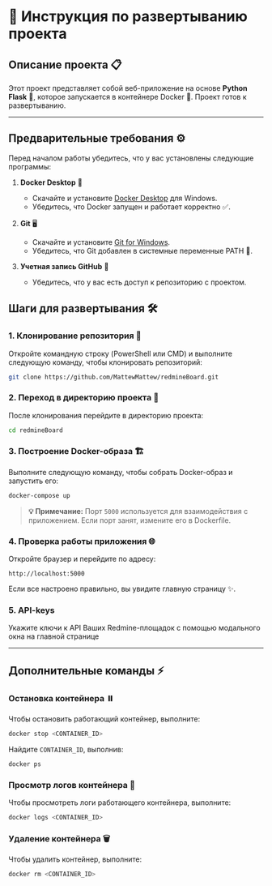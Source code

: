 
# 🚀 Инструкция по развертыванию проекта

## Описание проекта 📋
Этот проект представляет собой веб-приложение на основе **Python Flask** 🐍, которое запускается в контейнере Docker 🐳. Проект  готов к развертыванию.

---

## Предварительные требования ⚙️

Перед началом работы убедитесь, что у вас установлены следующие программы:

1. **Docker Desktop** 🐳  
   - Скачайте и установите [Docker Desktop](https://www.docker.com) для Windows.
   - Убедитесь, что Docker запущен и работает корректно ✅.

2. **Git** 🖥️  
   - Скачайте и установите [Git for Windows](https://git-scm.com/download/win).
   - Убедитесь, что Git добавлен в системные переменные PATH 🔧.

3. **Учетная запись GitHub** 🌟  
   - Убедитесь, что у вас есть доступ к репозиторию с проектом.

## Шаги для развертывания 🛠️

### 1. Клонирование репозитория 📂
Откройте командную строку (PowerShell или CMD) и выполните следующую команду, чтобы клонировать репозиторий:

```bash
git clone https://github.com/MattewMattew/redmineBoard.git
```

### 2. Переход в директорию проекта 🚪
После клонирования перейдите в директорию проекта:

```bash
cd redmineBoard
```

### 3. Построение Docker-образа 🏗️
Выполните следующую команду, чтобы собрать Docker-образ и запустить его:

```bash
docker-compose up
```


> **💡 Примечание:** Порт `5000` используется для взаимодействия с приложением. Если порт занят, измените его в Dockerfile.

### 4. Проверка работы приложения 🌐
Откройте браузер и перейдите по адресу:

```
http://localhost:5000
```

Если все настроено правильно, вы увидите главную страницу ✨.

### 5. API-keys
Укажите ключи к API Ваших Redmine-площадок с помощью модального окна на главной странице

---

## Дополнительные команды ⚡

### Остановка контейнера ⏸️
Чтобы остановить работающий контейнер, выполните:

```bash
docker stop <CONTAINER_ID>
```

Найдите `CONTAINER_ID`, выполнив:

```bash
docker ps
```

### Просмотр логов контейнера 📜
Чтобы просмотреть логи работающего контейнера, выполните:

```bash
docker logs <CONTAINER_ID>
```

### Удаление контейнера 🗑️
Чтобы удалить контейнер, выполните:

```bash
docker rm <CONTAINER_ID>
```

